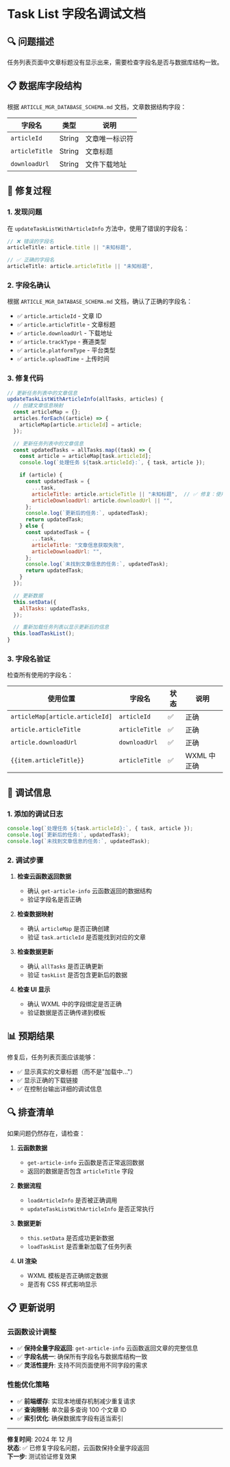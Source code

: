 # Task List 字段名调试文档

## 🔍 问题描述

任务列表页面中文章标题没有显示出来，需要检查字段名是否与数据库结构一致。

## 📋 数据库字段结构

根据 `ARTICLE_MGR_DATABASE_SCHEMA.md` 文档，文章数据结构字段：

| 字段名         | 类型   | 说明           |
| -------------- | ------ | -------------- |
| `articleId`    | String | 文章唯一标识符 |
| `articleTitle` | String | 文章标题       |
| `downloadUrl`  | String | 文件下载地址   |

## 🔧 修复过程

### **1. 发现问题**

在 `updateTaskListWithArticleInfo` 方法中，使用了错误的字段名：

```javascript
// ❌ 错误的字段名
articleTitle: article.title || "未知标题",

// ✅ 正确的字段名
articleTitle: article.articleTitle || "未知标题",
```

### **2. 字段名确认**

根据 `ARTICLE_MGR_DATABASE_SCHEMA.md` 文档，确认了正确的字段名：

- ✅ `article.articleId` - 文章 ID
- ✅ `article.articleTitle` - 文章标题
- ✅ `article.downloadUrl` - 下载地址
- ✅ `article.trackType` - 赛道类型
- ✅ `article.platformType` - 平台类型
- ✅ `article.uploadTime` - 上传时间

### **3. 修复代码**

```javascript
// 更新任务列表中的文章信息
updateTaskListWithArticleInfo(allTasks, articles) {
  // 创建文章信息映射
  const articleMap = {};
  articles.forEach((article) => {
    articleMap[article.articleId] = article;
  });

  // 更新任务列表中的文章信息
  const updatedTasks = allTasks.map((task) => {
    const article = articleMap[task.articleId];
    console.log(`处理任务 ${task.articleId}:`, { task, article });

    if (article) {
      const updatedTask = {
        ...task,
        articleTitle: article.articleTitle || "未知标题",  // ✅ 修复：使用正确的字段名
        articleDownloadUrl: article.downloadUrl || "",
      };
      console.log(`更新后的任务:`, updatedTask);
      return updatedTask;
    } else {
      const updatedTask = {
        ...task,
        articleTitle: "文章信息获取失败",
        articleDownloadUrl: "",
      };
      console.log(`未找到文章信息的任务:`, updatedTask);
      return updatedTask;
    }
  });

  // 更新数据
  this.setData({
    allTasks: updatedTasks,
  });

  // 重新加载任务列表以显示更新后的信息
  this.loadTaskList();
}
```

### **3. 字段名验证**

检查所有使用的字段名：

| 使用位置                        | 字段名         | 状态 | 说明        |
| ------------------------------- | -------------- | ---- | ----------- |
| `articleMap[article.articleId]` | `articleId`    | ✅   | 正确        |
| `article.articleTitle`          | `articleTitle` | ✅   | 正确        |
| `article.downloadUrl`           | `downloadUrl`  | ✅   | 正确        |
| `{{item.articleTitle}}`         | `articleTitle` | ✅   | WXML 中正确 |

## 🐛 调试信息

### **1. 添加的调试日志**

```javascript
console.log(`处理任务 ${task.articleId}:`, { task, article });
console.log(`更新后的任务:`, updatedTask);
console.log(`未找到文章信息的任务:`, updatedTask);
```

### **2. 调试步骤**

1. **检查云函数返回数据**

   - 确认 `get-article-info` 云函数返回的数据结构
   - 验证字段名是否正确

2. **检查数据映射**

   - 确认 `articleMap` 是否正确创建
   - 验证 `task.articleId` 是否能找到对应的文章

3. **检查数据更新**

   - 确认 `allTasks` 是否正确更新
   - 验证 `taskList` 是否包含更新后的数据

4. **检查 UI 显示**
   - 确认 WXML 中的字段绑定是否正确
   - 验证数据是否正确传递到模板

## 📊 预期结果

修复后，任务列表页面应该能够：

- ✅ 显示真实的文章标题（而不是"加载中..."）
- ✅ 显示正确的下载链接
- ✅ 在控制台输出详细的调试信息

## 🔍 排查清单

如果问题仍然存在，请检查：

1. **云函数数据**

   - `get-article-info` 云函数是否正常返回数据
   - 返回的数据是否包含 `articleTitle` 字段

2. **数据流程**

   - `loadArticleInfo` 是否被正确调用
   - `updateTaskListWithArticleInfo` 是否正常执行

3. **数据更新**

   - `this.setData` 是否成功更新数据
   - `loadTaskList` 是否重新加载了任务列表

4. **UI 渲染**
   - WXML 模板是否正确绑定数据
   - 是否有 CSS 样式影响显示

## 📋 更新说明

### **云函数设计调整**

- ✅ **保持全量字段返回**: `get-article-info` 云函数返回文章的完整信息
- ✅ **字段名统一**: 确保所有字段名与数据库结构一致
- ✅ **灵活性提升**: 支持不同页面使用不同字段的需求

### **性能优化策略**

- ✅ **前端缓存**: 实现本地缓存机制减少重复请求
- ✅ **查询限制**: 单次最多查询 100 个文章 ID
- ✅ **索引优化**: 确保数据库字段有适当索引

---

**修复时间**: 2024 年 12 月  
**状态**: ✅ 已修复字段名问题，云函数保持全量字段返回  
**下一步**: 测试验证修复效果
